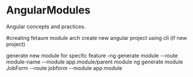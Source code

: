 # AngularModules
Angular concepts and practices.


#creating fetaure module arch 
create new angular project using cli (if new project)

generate new module for specfic feature 
    -ng generate module <module-name> --route module-name --module app.module/parent module
    ng generate module JobForm --route jobform --module app.module



